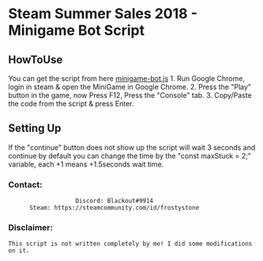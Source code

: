 # Steam Summer Sales 2018 - Minigame Bot Script

## HowToUse
You can get the script from here [minigame-bot.js](/minigame-bot.js)
     1. Run Google Chrome, login in steam & open the MiniGame in Google Chrome.
     2. Press the "Play" button in the game, now Press F12, Press the "Console" tab.
     3. Copy/Paste the code from the script & press Enter.
## Setting Up
If the "continue" button does not show up the script will wait 3 seconds and continue by default you can change the time by the "const maxStuck = 2;" variable, each +1 means +1.5seconds wait time.
### Contact:
                       Discord: Blackout#9914
          Steam: https://steamcommunity.com/id/frostystone
          
### Disclaimer:
    This script is not written completely by me! I did some modifications on it.
